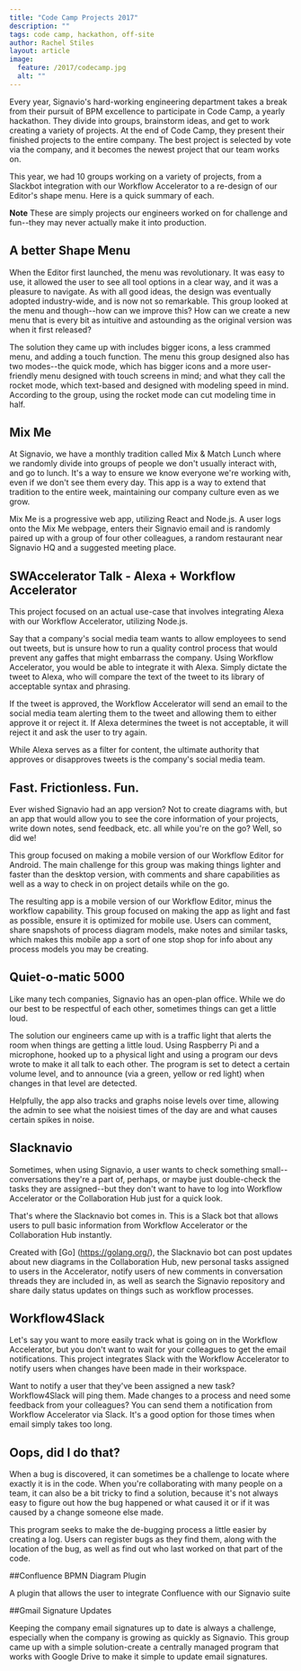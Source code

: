```yaml
---
title: "Code Camp Projects 2017"
description: ""
tags: code camp, hackathon, off-site
author: Rachel Stiles
layout: article
image:
  feature: /2017/codecamp.jpg
  alt: ""
---
```


Every year, Signavio's hard-working engineering department takes a break from their pursuit of BPM excellence to participate in Code Camp, a yearly hackathon.
They divide into groups, brainstorm ideas, and get to work creating a variety of projects.
At the end of Code Camp, they present their finished projects to the entire company.
The best project is selected by vote via the company, and it becomes the newest project that our team works on.

This year, we had 10 groups working on a variety of projects, from a Slackbot integration with our Workflow Accelerator to a re-design of our Editor's shape menu. Here is a quick summary of each.

**Note** These are simply projects our engineers worked on for challenge and fun--they may never actually make it into production.


## A better Shape Menu

When the Editor first launched, the menu was revolutionary. It was easy to use, it allowed the user to see all tool options in a clear way, and it was a pleasure to navigate.
As with all good ideas, the design was eventually adopted industry-wide, and is now not so remarkable.
This group looked at the menu and though--how can we improve this?
How can we create a new menu that is every bit as intuitive and astounding as the original version was when it first released?

The solution they came up with includes bigger icons, a less crammed menu, and adding a touch function.
The menu this group designed also has two modes--the quick mode, which has bigger icons and a more user-friendly menu designed with touch screens in mind; and what they call the rocket mode, which text-based and designed with modeling speed in mind.
According to the group, using the rocket mode can cut modeling time in half.

## Mix Me

At Signavio, we have a monthly tradition called Mix & Match Lunch where we randomly divide into groups of people we don't usually interact with, and go to lunch.
It's a way to ensure we know everyone we're working with, even if we don't see them every day.
This app is a way to extend that tradition to the entire week, maintaining our company culture even as we grow.

Mix Me is a progressive web app, utilizing React and Node.js.
A user logs onto the Mix Me webpage, enters their Signavio email and is randomly paired up with a group of four other colleagues, a random restaurant near Signavio HQ and a suggested meeting place.

## SWAccelerator Talk - Alexa + Workflow Accelerator

This project focused on an actual use-case that involves integrating Alexa with our Workflow Accelerator, utilizing Node.js.

Say that a company's social media team wants to allow employees to send out tweets, but is unsure how to run a quality control process that would prevent any gaffes that might embarrass the company.
Using Workflow Accelerator, you would be able to integrate it with Alexa.
Simply dictate the tweet to Alexa, who will compare the text of the tweet to its library of acceptable syntax and phrasing.

If the tweet is approved, the Workflow Accelerator will send an email to the social media team alerting them to the tweet and allowing them to either approve it or reject it.
If Alexa determines the tweet is not acceptable, it will reject it and ask the user to try again.

While Alexa serves as a filter for content, the ultimate authority that approves or disapproves tweets is the company's social media team.

## Fast. Frictionless. Fun.

Ever wished Signavio had an app version?
Not to create diagrams with, but an app that would allow you to see the core information of your projects, write down notes, send feedback, etc. all while you're on the go?
Well, so did we!

This group focused on making a mobile version of our Workflow Editor for Android.
The main challenge for this group was making things lighter and faster than the desktop version, with comments and share capabilities as well as a way to check in on project details while on the go.

The resulting app is a mobile version of our Workflow Editor, minus the workflow capability.
This group focused on making the app as light and fast as possible, ensure it is optimized for mobile use.
Users can comment, share snapshots of process diagram models, make notes and similar tasks, which makes this mobile app a sort of one stop shop for info about any process models you may be creating.


## Quiet-o-matic 5000

Like many tech companies, Signavio has an open-plan office.
While we do our best to be respectful of each other, sometimes things can get a little loud.

The solution our engineers came up with is a traffic light that alerts the room when things are getting a little loud.
Using Raspberry Pi and a microphone, hooked up to a physical light and using a program our devs wrote to make it all talk to each other.
The program is set to detect a certain volume level, and to announce (via a green, yellow or red light) when changes in that level are detected.

Helpfully, the app also tracks and graphs noise levels over time, allowing the admin to see what the noisiest times of the day are and what causes certain spikes in noise.

## Slacknavio

Sometimes, when using Signavio, a user wants to check something small--conversations they're a part of, perhaps, or maybe just double-check the tasks they are assigned--but they don't want to have to log into Workflow Accelerator or the Collaboration Hub just for a quick look.

That's where the Slacknavio bot comes in.
This is a Slack bot that allows users to pull basic information from Workflow Accelerator or the Collaboration Hub instantly.

Created with [Go] (https://golang.org/), the Slacknavio bot can post updates about new diagrams in the Collaboration Hub, new personal tasks assigned to users in the Accelerator, notify users of new comments in conversation threads they are included in, as well as search the Signavio repository and share daily status updates on things such as workflow processes.

## Workflow4Slack

Let's say you want to more easily track what is going on in the Workflow Accelerator, but you don't want to wait for your colleagues to get the email notifications.
This project integrates Slack with the Workflow Accelerator to notify users when changes have been made in their workspace.

Want to notify a user that they've been assigned a new task? Workflow4Slack will ping them.
Made changes to a process and need some feedback from your colleagues?
You can send them a notification from Workflow Accelerator via Slack.
It's a good option for those times when email simply takes too long.

## Oops, did I do that?
When a bug is discovered, it can sometimes be a challenge to locate where exactly it is in the code.
When you're collaborating with many people on a team, it can also be a bit tricky to find a solution, because it's not always easy to figure out how the bug happened or what caused it or if it was caused by a change someone else made.

This program seeks to make the de-bugging process a little easier by creating a log.
Users can register bugs as they find them, along with the location of the bug, as well as find out who last worked on that part of the code.


##Confluence BPMN Diagram Plugin

A plugin that allows the user to integrate Confluence with our Signavio suite

##Gmail Signature Updates

Keeping the company email signatures up to date is always a challenge, especially when the company is growing as quickly as Signavio.
This group came up with a simple solution-create a centrally managed program that works with Google Drive to make it simple to update email signatures.
